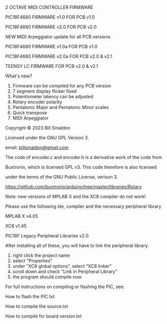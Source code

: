 2 OCTAVE MIDI CONTROLLER FIRMWARE

PIC18F4680 FIRMWARE v1.0 FOR PCB v1.0

PIC18F4680 FIRMWARE v2.0 FOR PCB v2.0

*NEW* MIDI Arpeggiator update for all PCB versions

PIC18F4680 FIRMWARE v1.0a FOR PCB v1.0

PIC18F4680 FIRMWARE v2.0a FOR PCB v2.0 & v2.1

TEENSY LC FIRMWARE FOR PCB v2.0 & v2.1

What's new?

1. Firmware can be compiled for any PCB version
2. 7 segment display flicker fixed
3. Potentiometer latency can be adjusted
4. Rotary encoder polarity
5. Pentatonic Major and Pentatonic Minor scales
6. Quick transpose
7. MIDI Arpeggiator

Copyright © 2023 Bill Smaldon

Licensed under the GNU GPL Version 3.

email: billsmaldon@gmail.com

The code of encoder.c and encoder.h is a derivative work of the code from

Buxtronix, which is licensed GPL v3. This code therefore is also licensed

under the terms of the GNU Public License, verison 3.

https://github.com/buxtronix/arduino/tree/master/libraries/Rotary
 
 
Note: new versions of MPLAB X and the XC8 compiler do not work!

Please use the following ide, compiler and the necessary peripheral library

MPLAB X v4.05

XC8 v1.45

PIC18F Legacy Peripheral Libraries v2.0

After installing all of these, you will have to link the peripheral library.

1) right click the project name
2) select "Properties"
3) under "XC8 global options", select "XC8 linker"
4) scroll down and check "Link in Peripheral Library"
5) the program should compile now

For full instructions on compiling or flashing the PIC, see:

How to flash the PIC.txt

How to compile the source.txt

How to compile for board version.txt
